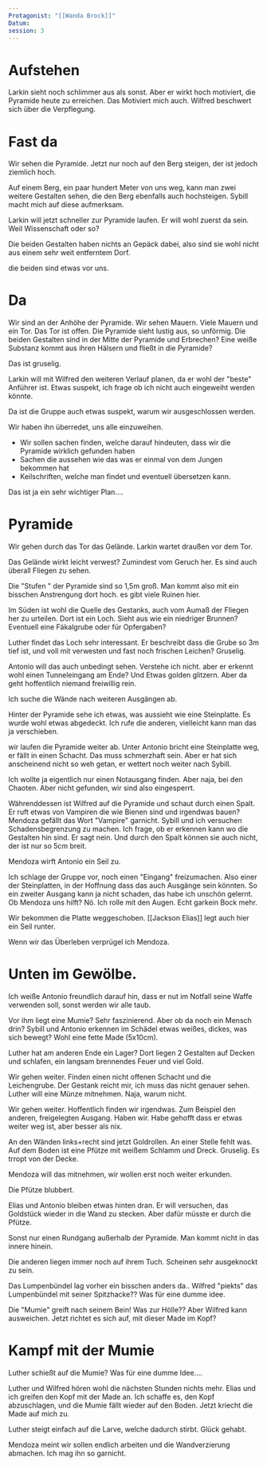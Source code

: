 ```yaml
---
Protagonist: "[[Wanda Brock]]"
Datum: 
session: 3
---
```

# Aufstehen
Larkin sieht noch schlimmer aus als sonst. Aber er wirkt hoch motiviert, die Pyramide heute zu erreichen.  Das Motiviert mich auch.
Wilfred beschwert sich über die Verpflegung.


# Fast da
Wir sehen die Pyramide. Jetzt nur noch auf den Berg steigen, der ist jedoch ziemlich hoch.

Auf einem Berg, ein paar hundert Meter von uns weg, kann man zwei weitere Gestalten sehen, die den Berg ebenfalls auch hochsteigen.
Sybill macht mich auf diese aufmerksam.

Larkin will jetzt schneller zur Pyramide laufen. Er will wohl zuerst da sein. Weil Wissenschaft oder so?

Die beiden Gestalten haben nichts an Gepäck dabei, also sind sie wohl nicht aus einem sehr weit entferntem Dorf.

die beiden sind etwas vor uns.


# Da
Wir sind an der Anhöhe der Pyramide. Wir sehen Mauern. Viele Mauern und ein Tor. Das Tor ist offen. 
Die Pyramide sieht lustig aus, so unförmig. 
Die beiden Gestalten sind in der Mitte der Pyramide und Erbrechen?
Eine weiße Substanz kommt aus ihren Hälsern und fließt in die Pyramide?

Das ist gruselig.


Larkin will mit Wilfred den weiteren Verlauf planen, da er wohl der "beste" Anführer ist. Etwas suspekt, ich frage ob ich nicht auch eingeweiht werden könnte.

Da ist die Gruppe auch etwas suspekt, warum wir ausgeschlossen werden.


Wir haben ihn überredet, uns alle einzuweihen.
- Wir sollen sachen finden, welche darauf hindeuten, dass wir die Pyramide wirklich gefunden haben
- Sachen die aussehen wie das was er einmal von dem Jungen bekommen hat
- Keilschriften, welche man findet und eventuell übersetzen kann.

Das ist ja ein sehr wichtiger Plan....



# Pyramide

Wir gehen durch das Tor das Gelände. Larkin wartet draußen vor dem Tor.

Das Gelände wirkt leicht verwest? Zumindest vom Geruch her. Es sind auch überall Fliegen zu sehen.

Die "Stufen " der Pyramide sind so 1,5m groß. Man kommt also mit ein bisschen Anstrengung dort hoch. es gibt viele Ruinen hier.

Im Süden ist wohl die Quelle des Gestanks, auch vom Aumaß der Fliegen her zu urteilen.
Dort ist ein Loch. Sieht aus wie ein niedriger Brunnen? Eventuell eine Fäkalgrube oder für Opfergaben?

Luther findet das Loch sehr interessant. Er beschreibt dass die Grube so 3m tief ist, und voll mit verwesten und fast noch frischen Leichen? Gruselig.

Antonio will das auch unbedingt sehen. Verstehe ich nicht. 
aber er erkennt wohl einen Tunneleingang am Ende? Und Etwas golden glitzern. Aber da geht hoffentlich niemand freiwillig rein.

Ich suche die Wände nach weiteren Ausgängen ab.

Hinter der Pyramide sehe ich etwas, was aussieht wie eine Steinplatte. Es wurde wohl etwas abgedeckt. Ich rufe die anderen, vielleicht kann man das ja verschieben.

wir laufen die Pyramide weiter ab. Unter Antonio bricht eine Steinplatte weg, er fällt in einen Schacht. Das muss schmerzhaft sein. Aber er hat sich anscheinend nicht so weh getan, er wettert noch weiter nach Sybill.

Ich wollte ja eigentlich nur einen Notausgang finden. Aber naja, bei den Chaoten. Aber nicht gefunden, wir sind also eingesperrt.

Währenddessen ist Wilfred auf die Pyramide und schaut durch einen Spalt. 
Er ruft etwas von Vampiren die wie Bienen sind und irgendwas bauen? Mendoza gefällt das Wort "Vampire" garnicht. Sybill und ich versuchen Schadensbegrenzung zu machen.
Ich frage, ob er erkennen kann wo die Gestalten hin sind. Er sagt nein. Und durch den Spalt können sie auch nicht, der ist nur so 5cm breit.


Mendoza wirft Antonio ein Seil zu. 



Ich schlage der Gruppe vor, noch einen "Eingang" freizumachen. Also einer der Steinplatten, in der Hoffnung dass das auch Ausgänge sein könnten. So ein zweiter Ausgang kann ja nicht schaden, das habe ich unschön gelernt.
Ob Mendoza uns hilft? Nö. Ich rolle mit den Augen. Echt garkein Bock mehr.

Wir bekommen die Platte weggeschoben. [[Jackson Elias]] legt auch hier ein Seil runter. 

Wenn wir das Überleben verprügel ich Mendoza. 


# Unten im Gewölbe.
Ich weiße Antonio freundlich darauf hin, dass er nut im Notfall seine Waffe verwenden soll, sonst werden wir alle taub.

Vor ihm liegt eine Mumie? Sehr faszinierend. Aber ob da noch ein Mensch drin? Sybill und Antonio erkennen im Schädel etwas weißes, dickes, was sich bewegt? Wohl eine fette Made (5x10cm).

Luther hat am anderen Ende ein Lager? Dort liegen 2 Gestalten auf Decken und schlafen, ein langsam brennendes Feuer und viel Gold.


Wir gehen weiter. Finden einen nicht offenen Schacht und die Leichengrube. Der Gestank reicht mir, ich muss das nicht genauer sehen. Luther will eine Münze mitnehmen. Naja, warum nicht.

Wir gehen weiter.  Hoffentlich finden wir irgendwas. Zum Beispiel den anderen, freigelegten Ausgang. Haben wir. Habe gehofft dass er etwas weiter weg ist, aber besser als nix.

An den Wänden links+recht sind jetzt Goldrollen. An einer Stelle fehlt was. Auf dem Boden ist eine Pfütze mit weißem Schlamm und Dreck. Gruselig. Es trropt von der Decke.

Mendoza will das mitnehmen, wir wollen erst noch weiter erkunden.

Die Pfütze blubbert.

Elias und Antonio bleiben etwas hinten dran. Er will versuchen, das Goldstück wieder in die Wand zu stecken. Aber dafür müsste er durch die Pfütze.

Sonst nur einen Rundgang außerhalb der Pyramide. Man kommt nicht in das innere hinein.


Die anderen liegen immer noch auf ihrem Tuch. Scheinen sehr ausgeknockt zu sein.

Das Lumpenbündel lag vorher ein bisschen anders da.. Wilfred "piekts" das Lumpenbündel mit seiner Spitzhacke?? Was für eine dumme idee.

Die "Mumie" greift nach seinem Bein! Was zur Hölle??  Aber Wilfred kann ausweichen. Jetzt richtet es sich auf, mit dieser Made im Kopf?

# Kampf mit der Mumie

Luther schießt auf die Mumie? Was für eine dumme Idee....

Luther und Wilfred hören wohl die nächsten Stunden nichts mehr. Elias und ich greifen den Kopf mit der Made an. Ich schaffe es, den Kopf abzuschlagen, und die Mumie fällt wieder auf den Boden.  Jetzt kriecht die Made auf mich zu.

Luther steigt einfach auf die Larve, welche dadurch stirbt. Glück gehabt.

Mendoza meint wir sollen endlich arbeiten und die Wandverzierung abmachen. Ich mag ihn so garnicht. 

